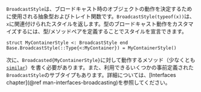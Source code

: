 `BroadcastStyle`は、ブロードキャスト時のオブジェクトの動作を決定するために使用される抽象型およびトレイト関数です。`BroadcastStyle(typeof(x))`は、`x`に関連付けられたスタイルを返します。型のブロードキャスト動作をカスタマイズするには、型/メソッドペアを定義することでスタイルを宣言できます。

```
struct MyContainerStyle <: BroadcastStyle end
Base.BroadcastStyle(::Type{<:MyContainer}) = MyContainerStyle()
```

次に、`Broadcasted{MyContainerStyle}`に対して動作するメソッド（少なくとも[`similar`](@ref)）を書く必要があります。また、利用できるいくつかの事前定義された`BroadcastStyle`のサブタイプもあります。詳細については、[Interfaces chapter](@ref man-interfaces-broadcasting)を参照してください。
